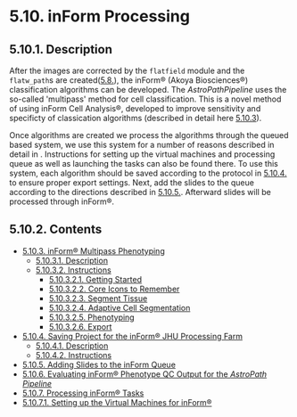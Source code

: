 # 5.10. inForm Processing
## 5.10.1. Description
After the images are corrected by the ```flatfield``` module and the ```flatw_path```s are created([5.8.](../flatw#58-flatw "Title")), the inForm® (Akoya Biosciences®) classification algorithms can be developed. The *AstroPathPipeline* uses the so-called 'multipass' method for cell classification. This is a novel method of using inForm Cell Analysis®, developed to improve sensitivity and specificty of classication algorithms (described in detail here [5.10.3](docs/inFormMultipassPhenotype.md#5103-inform-multipass-phenotype "Title")). 

Once algorithms are created we process the algorithms through the queued based system, we use this system for a number of reasons described in detail in [](). Instructions for setting up the virtual machines and processing queue as well as launching the tasks can also be found there. To use this system, each algorithm should be saved according to the protocol in [5.10.4.](docs/SavingProjectsfortheinFormJHUProcessingFarm.md#5104-saving-projects-for-the-inform-jhu-processing-farm "Title") to ensure proper export settings. Next, add the slides to the queue according to the directions described in [5.10.5.](docs/AddingSlidestotheinFormQueue.md#5105-adding-slides-to-the-inform-queue). Afterward slides will be processed through inForm®.

## 5.10.2. Contents
- [5.10.3. inForm® Multipass Phenotyping](docs/inFormMultipassPhenotype.md#5103-inform-multipass-phenotype "Title")
  - [5.10.3.1. Description](docs/inFormMultipassPhenotype.md#51031-description "Title")
  - [5.10.3.2. Instructions](docs/inFormMultipassPhenotype.md#51032-instructions "Title")
    - [5.10.3.2.1. Getting Started](docs/inFormMultipassPhenotype.md#510321-getting-started "Title")
    - [5.10.3.2.2. Core Icons to Remember](docs/inFormMultipassPhenotype.md#510322-core-icons-to-remember "Title")
    - [5.10.3.2.3. Segment Tissue](docs/inFormMultipassPhenotype.md#510323-segment-tissue "Title")
    - [5.10.3.2.4. Adaptive Cell Segmentation](docs/inFormMultipassPhenotype.md#510324-adaptive-cell-segmentation "Title")
    - [5.10.3.2.5. Phenotyping](docs/inFormMultipassPhenotype.md#510325-phenotyping "Title")
    - [5.10.3.2.6. Export](docs/inFormMultipassPhenotype.md#510326-export "Title")
- [5.10.4. Saving Project for the inForm® JHU Processing Farm](docs/SavingProjectsfortheinFormJHUProcessingFarm.md#5104-saving-projects-for-the-inform-jhu-processing-farm "Title")
  - [5.10.4.1. Description](docs/SavingProjectsfortheinFormJHUProcessingFarm.md#51041-description "Title")
  - [5.10.4.2. Instructions](docs/SavingProjectsfortheinFormJHUProcessingFarm.md#51042-instructions "Title")
- [5.10.5. Adding Slides to the inForm Queue](docs/AddingSlidestotheinFormQueue.md#5105-adding-slides-to-the-inform-queue)
- [5.10.6. Evaluating inForm® Phenotype QC Output for the *AstroPath Pipeline*](docs/EvaluatinginFormPhenotypeQCOutputfortheAstroPathPipeline.md#5106-evaluating-inform-phenotype-qc-output-for-the-astropath-pipeline)
- [5.10.7. Processing inForm® Tasks](docs/ProcessinginFormTasks.md#5107-proccessing-inform-tasks)
 - [5.10.7.1. Setting up the Virtual Machines for inForm®](docs "Title")
